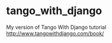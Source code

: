 tango_with_django
=================
My version of Tango With Django tutorial http://www.tangowithdjango.com/book/
